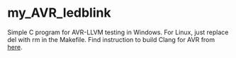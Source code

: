 # my_AVR_ledblink
Simple C program for AVR-LLVM testing in Windows.
For Linux, just replace del with rm in the Makefile.
 Find instruction to build Clang for AVR from [here](https://binaperanti-wordpress-com.translate.goog/2020/05/07/membina-clang-untuk-avr/?_x_tr_sl=ms&_x_tr_tl=en&_x_tr_hl=en&_x_tr_pto=wapp).
